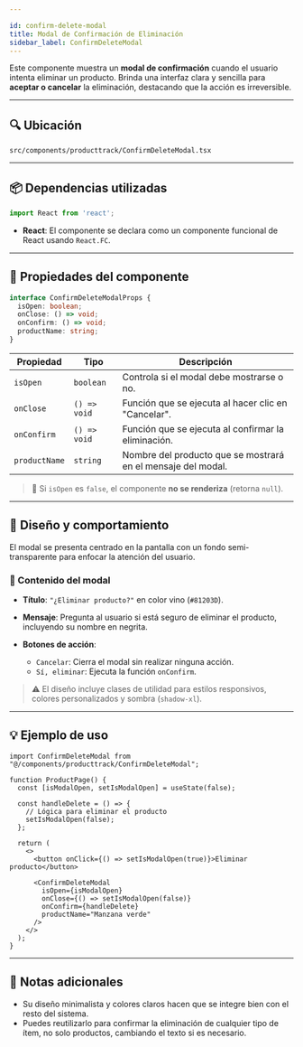 ```yaml
---

id: confirm-delete-modal
title: Modal de Confirmación de Eliminación
sidebar_label: ConfirmDeleteModal
---
```


Este componente muestra un **modal de confirmación** cuando el usuario intenta eliminar un producto. Brinda una interfaz clara y sencilla para **aceptar o cancelar** la eliminación, destacando que la acción es irreversible.

---

## 🔍 Ubicación

`src/components/producttrack/ConfirmDeleteModal.tsx`

---

## 📦 Dependencias utilizadas

```ts
import React from 'react';
```

* **React**: El componente se declara como un componente funcional de React usando `React.FC`.

---

## 🧩 Propiedades del componente

```ts
interface ConfirmDeleteModalProps {
  isOpen: boolean;
  onClose: () => void;
  onConfirm: () => void;
  productName: string;
}
```

| Propiedad     | Tipo         | Descripción                                                  |
| ------------- | ------------ | ------------------------------------------------------------ |
| `isOpen`      | `boolean`    | Controla si el modal debe mostrarse o no.                    |
| `onClose`     | `() => void` | Función que se ejecuta al hacer clic en "Cancelar".          |
| `onConfirm`   | `() => void` | Función que se ejecuta al confirmar la eliminación.          |
| `productName` | `string`     | Nombre del producto que se mostrará en el mensaje del modal. |

> 📌 Si `isOpen` es `false`, el componente **no se renderiza** (retorna `null`).

---

## 🎨 Diseño y comportamiento

El modal se presenta centrado en la pantalla con un fondo semi-transparente para enfocar la atención del usuario.

### 🧾 Contenido del modal

* **Título**: `"¿Eliminar producto?"` en color vino (`#81203D`).
* **Mensaje**: Pregunta al usuario si está seguro de eliminar el producto, incluyendo su nombre en negrita.
* **Botones de acción**:

  * `Cancelar`: Cierra el modal sin realizar ninguna acción.
  * `Sí, eliminar`: Ejecuta la función `onConfirm`.

> ⚠️ El diseño incluye clases de utilidad para estilos responsivos, colores personalizados y sombra (`shadow-xl`).

---

## 💡 Ejemplo de uso

```tsx
import ConfirmDeleteModal from "@/components/producttrack/ConfirmDeleteModal";

function ProductPage() {
  const [isModalOpen, setIsModalOpen] = useState(false);

  const handleDelete = () => {
    // Lógica para eliminar el producto
    setIsModalOpen(false);
  };

  return (
    <>
      <button onClick={() => setIsModalOpen(true)}>Eliminar producto</button>

      <ConfirmDeleteModal
        isOpen={isModalOpen}
        onClose={() => setIsModalOpen(false)}
        onConfirm={handleDelete}
        productName="Manzana verde"
      />
    </>
  );
}
```

---

## 📝 Notas adicionales

* Su diseño minimalista y colores claros hacen que se integre bien con el resto del sistema.
* Puedes reutilizarlo para confirmar la eliminación de cualquier tipo de ítem, no solo productos, cambiando el texto si es necesario.